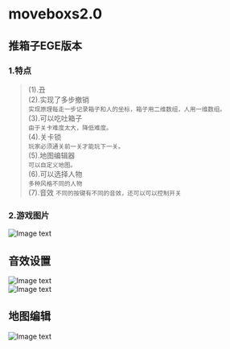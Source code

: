 # moveboxs2.0
## 推箱子EGE版本
### 1.特点  
>(1).丑  
(2).实现了多步撤销  
`实现原理每走一步记录箱子和人的坐标，箱子用二维数组，人用一维数组。`  
(3).可以吃吐箱子  
`由于关卡难度太大，降低难度。`  
(4).关卡锁  
`玩家必须通关前一关才能玩下一关。`  
(5).地图编辑器  
`可以自定义地图。`  
(6).可以选择人物  
`多种风格不同的人物`  
(7).音效
`不同的按键有不同的音效，还可以可以控制开关`
### 2.游戏图片
![Image text](https://github.com/Aobolesonike/image/blob/master/QQ截图20181209104345.jpg)
## 音效设置 
![Image text](https://github.com/Aobolesonike/image/blob/master/QQ截图20181209104422.jpg)  
![Image text](https://github.com/Aobolesonike/image/blob/master/QQ截图20181209104452.jpg)
## 地图编辑 
![Image text](https://github.com/Aobolesonike/image/blob/master/QQ截图20181209104523.jpg)
